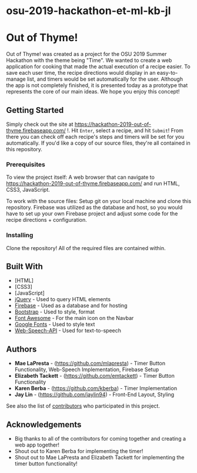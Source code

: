 # osu-2019-hackathon-et-ml-kb-jl

# Out of Thyme!

Out of Thyme! was created as a project for the OSU 2019 Summer Hackathon with the theme being "Time".
We wanted to create a web application for cooking that made the actual execution of a recipe easier. To save each user time, the recipe directions would display in an easy-to-manage list, and timers would be set automatically for the user. Although the app is not completely finished, it is presented today as a prototype that represents the core of our main ideas. We hope you enjoy this concept!

## Getting Started

Simply check out the site at https://hackathon-2019-out-of-thyme.firebaseapp.com/ !. Hit `Enter`, select a recipe, and hit `Submit`! From there you can check off each recipe's steps and timers will be set for you automatically. If you'd like a copy of our source files, they're all contained in this repository.

### Prerequisites
To view the project itself:
A web browser that can navigate to https://hackathon-2019-out-of-thyme.firebaseapp.com/ and run HTML, CSS3, JavaScript.

To work with the source files:
Setup git on your local machine and clone this repository.
Firebase was utilized as the database and host, so you would have to set up your own Firebase project and adjust some code for the recipe directions + configuration.


### Installing

Clone the repository! All of the required files are contained within.

## Built With

* [HTML]
* [CSS3]
* [JavaScript]
* [jQuery](https://jquery.com/) - Used to query HTML elements
* [Firebase](https://firebase.google.com/) - Used as a database and for hosting
* [Bootstrap](https://getbootstrap.com/) - Used to style, format
* [Font Awesome](https://fontawesome.com/) - For the main icon on the Navbar
* [Google Fonts](https://fonts.google.com/) - Used to style text
* [Web-Speech-API](https://w3c.github.io/speech-api/) - Used for text-to-speech


## Authors

* **Mae LaPresta**  - (https://github.com/mlapresta) - Timer Button Functionality, Web-Speech Implementation, Firebase Setup
* **Elizabeth Tackett** - (https://github.com/emtackett) - Timer Button Functionality
* **Karen Berba** - (https://github.com/kberba) - Timer Implementation
* **Jay Lin** - (https://github.com/jaylin94) - Front-End Layout, Styling

See also the list of [contributors](https://github.com/your/project/contributors) who participated in this project.

## Acknowledgements

* Big thanks to all of the contributors for coming together and creating a web app together!
* Shout out to Karen Berba for implementing the timer!
* Shout out to Mae LaPresta and Elizabeth Tackett for implementing the timer button functionality!
